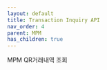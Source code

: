 ```yaml
---
layout: default
title: Transaction Inquiry API
nav_order: 4
parent: MPM
has_children: true
---
```


MPM QR거래내역 조회
